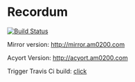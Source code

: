 # Recordum

[![Build Status](https://travis-ci.org/LoeiFy/Recordum.svg?branch=master)](https://travis-ci.org/LoeiFy/Recordum)

Mirror version: http://mirror.am0200.com

Acyort Version: http://acyort.am0200.com

Trigger Travis Ci build: [click](https://github.com/LoeiFy/Recordum/settings/hooks/13446157)

